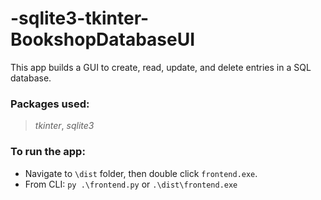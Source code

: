 # -sqlite3-tkinter-BookshopDatabaseUI

This app builds a GUI to create, read, update, and delete entries in a SQL database.

### Packages used:
> *tkinter*, *sqlite3*

### To run the app: 
* Navigate to `\dist` folder, then double click `frontend.exe`.
* From CLI: `py .\frontend.py` or `.\dist\frontend.exe`
